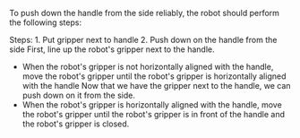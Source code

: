 To push down the handle from the side reliably, the robot should perform the following steps:

Steps:  1. Put gripper next to handle  2. Push down on the handle from the side
First, line up the robot's gripper next to the handle.
- When the robot's gripper is not horizontally aligned with the handle, move the robot's gripper until the robot's gripper is horizontally aligned with the handle
Now that we have the gripper next to the handle, we can push down on it from the side.
- When the robot's gripper is horizontally aligned with the handle, move the robot's gripper until the robot's gripper is in front of the handle and the robot's gripper is closed.